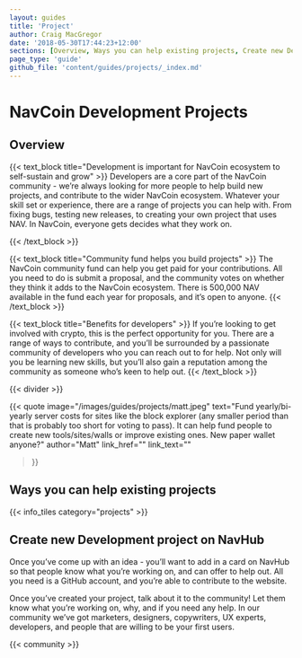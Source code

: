```yaml
---
layout: guides
title: 'Project'
author: Craig MacGregor
date: '2018-05-30T17:44:23+12:00'
sections: [Overview, Ways you can help existing projects, Create new Development project on NavHub]
page_type: 'guide'
github_file: 'content/guides/projects/_index.md'
---
```


# NavCoin Development Projects

## Overview

{{< text_block
  title="Development is important for NavCoin ecosystem to self-sustain and grow" >}}
  Developers are a core part of the NavCoin community - we’re always looking for more people to help build new projects, and contribute to the wider NavCoin ecosystem.
  Whatever your skill set or experience, there are a range of projects you can help with. From fixing bugs, testing new releases, to creating your own project that uses NAV. In NavCoin, everyone gets decides what they work on.

{{< /text_block >}}

{{< text_block
  title="Community fund helps you build projects" >}}
  The NavCoin community fund can help you get paid for your contributions. All you need to do is submit a proposal, and the community votes on whether they think it adds to the NavCoin ecosystem. There is 500,000 NAV available in the fund each year for proposals, and it’s open to anyone.
{{< /text_block >}}

{{< text_block
  title="Benefits for developers" >}}
If you’re looking to get involved with crypto, this is the perfect opportunity for you. There are a range of ways to contribute, and you’ll be surrounded by a passionate community of developers who you can reach out to for help. Not only will you be learning new skills, but you’ll also gain a reputation among the community as someone who’s keen to help out.
{{< /text_block >}}

{{< divider >}}

{{< quote
  image="/images/guides/projects/matt.jpeg"
  text="Fund yearly/bi-yearly server costs for sites like the block explorer (any smaller period than that is probably too short for voting to pass). It can help fund people to create new tools/sites/walls or improve existing ones. New paper wallet anyone?"
  author="Matt"
  link_href=""
  link_text=""
>}}

## Ways you can help existing projects

{{< info_tiles category="projects" >}}

## Create new Development project on NavHub

Once you’ve come up with an idea - you’ll want to add in a card on NavHub so that people know what you’re working on, and can offer to help out. All you need is a GitHub account, and you’re able to contribute to the website.

Once you’ve created your project, talk about it to the community! Let them know what you’re working on, why, and if you need any help. In our community we’ve got marketers, designers, copywriters, UX experts, developers, and people that are willing to be your first users.

{{< community >}}